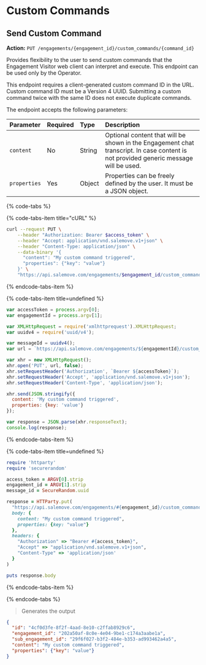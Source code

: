 # Custom Commands

## Send Custom Command

**Action:** `PUT /engagements/{engagement_id}/custom_commands/{command_id}`

Provides flexibility to the user to send custom commands that the Engagement
Visitor web client can interpret and execute. This endpoint can be used only by
the Operator.

This endpoint requires a client-generated custom command ID in the URL. Custom
command ID must be a Version 4 UUID. Submitting a custom command twice with the
same ID does not execute duplicate commands.

The endpoint accepts the following parameters:

| Parameter    | Required | Type   | Description                                                                                                                          |
| :----------- | :------- | :----- | :----------------------------------------------------------------------------------------------------------------------------------- |
| `content`    | No       | String | Optional content that will be shown in the Engagement chat transcript. In case content is not provided generic message will be used. |
| `properties` | Yes      | Object | Properties can be freely defined by the user. It must be a JSON object.                                                              |

{% code-tabs %}

{% code-tabs-item title="cURL" %}

```bash
curl --request PUT \
    --header "Authorization: Bearer $access_token" \
    --header "Accept: application/vnd.salemove.v1+json" \
    --header "Content-Type: application/json" \
    --data-binary '{
      "content": "My custom command triggered",
      "properties": {"key": "value"}
    }' \
    "https://api.salemove.com/engagements/$engagement_id/custom_commands/$id"
```

{% endcode-tabs-item %}

{% code-tabs-item title=undefined %}

```javascript
var accessToken = process.argv[0];
var engagementId = process.argv[1];

var XMLHttpRequest = require('xmlhttprequest').XMLHttpRequest;
var uuidv4 = require('uuid/v4');

var messageId = uuidv4();
var url = `https://api.salemove.com/engagements/${engagementId}/custom_commands/${messageId}`;

var xhr = new XMLHttpRequest();
xhr.open('PUT', url, false);
xhr.setRequestHeader('Authorization', `Bearer ${accessToken}`);
xhr.setRequestHeader('Accept', 'application/vnd.salemove.v1+json');
xhr.setRequestHeader('Content-Type', 'application/json');

xhr.send(JSON.stringify({
  content: 'My custom command triggered',
  properties: {key: 'value'}
});

var response = JSON.parse(xhr.responseText);
console.log(response);
```

{% endcode-tabs-item %}

{% code-tabs-item title=undefined %}

```ruby
require 'httparty'
require 'securerandom'

access_token = ARGV[0].strip
engagement_id = ARGV[1].strip
message_id = SecureRandom.uuid

response = HTTParty.put(
  "https://api.salemove.com/engagements/#{engagement_id}/custom_commands/#{message_id}",
  body: {
    content: "My custom command triggered",
    properties: {key: "value"}
  },
  headers: {
    "Authorization" => "Bearer #{access_token}",
    "Accept" => "application/vnd.salemove.v1+json",
    "Content-Type" => 'application/json'
  }
)

puts response.body
```

{% endcode-tabs-item %}

{% endcode-tabs %}

> Generates the output

```json
{
  "id": "4cf0d3fe-8f2f-4aad-8e10-c2ffab8929c6",
  "engagement_id": "202a50af-8c0e-4e04-9be1-c174a3aabe1a",
  "sub_engagement_id": "29f6f027-b3f2-484e-b353-ad993462a4a5",
  "content": "My custom command triggered",
  "properties": {"key": "value"}
}
```

